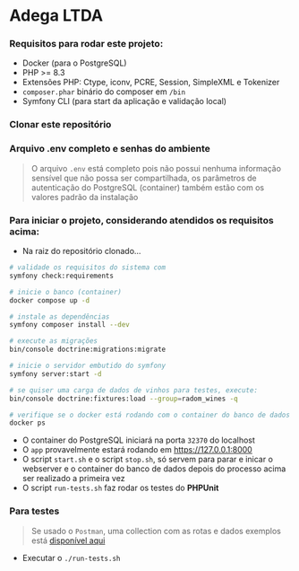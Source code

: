 # Adega LTDA

### Requisitos para rodar este projeto:
* Docker (para o PostgreSQL)
* PHP >= 8.3
* Extensões PHP: Ctype, iconv, PCRE, Session, SimpleXML e Tokenizer
* `composer.phar` binário do composer em `/bin`
* Symfony CLI (para start da aplicação e validação local)

### Clonar este repositório

### Arquivo .env completo e senhas do ambiente
> O arquivo `.env` está completo pois não possui nenhuma informação sensível que não possa ser compartilhada, os parâmetros de autenticação do PostgreSQL (container) também estão com os valores padrão da instalação  

### Para iniciar o projeto, considerando atendidos os requisitos acima:
* Na raiz do repositório clonado...
```bash
# validade os requisitos do sistema com
symfony check:requirements

# inicie o banco (container)
docker compose up -d

# instale as dependências
symfony composer install --dev

# execute as migrações
bin/console doctrine:migrations:migrate

# inicie o servidor embutido do symfony
symfony server:start -d

# se quiser uma carga de dados de vinhos para testes, execute:
bin/console doctrine:fixtures:load --group=radom_wines -q

# verifique se o docker está rodando com o container do banco de dados
docker ps
```
* O container do PostgreSQL iniciará na porta `32370` do localhost
* O `app` provavelmente estará rodando em https://127.0.0.1:8000
* O script `start.sh` e o script `stop.sh`, só servem para parar e inicar o webserver e o container do banco de dados depois do processo acima ser realizado a primeira vez
* O script `run-tests.sh` faz rodar os testes do **PHPUnit**

### Para testes
> Se usado o `Postman`, uma collection com as rotas e dados exemplos está [disponível aqui](https://github.com/bechaire/adega/blob/main/postman_collection.json)
* Executar o `./run-tests.sh`
